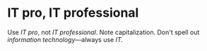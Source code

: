 # IT pro, IT professional

Use *IT pro*, not *IT professional*. Note capitalization. Don't spell out *information technology*—always use *IT.*
